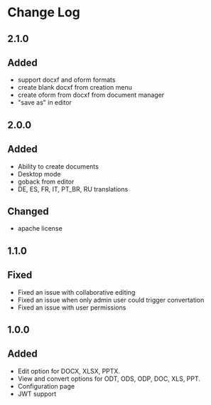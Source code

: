 # Change Log

## 2.1.0
## Added
- support docxf and oform formats
- create blank docxf from creation menu
- create oform from docxf from document manager
- "save as" in editor

## 2.0.0
## Added
- Ability to create documents
- Desktop mode
- goback from editor
- DE, ES, FR, IT, PT_BR, RU translations

## Changed
- apache license

## 1.1.0
## Fixed
- Fixed an issue with collaborative editing
- Fixed an issue when only admin user could trigger convertation
- Fixed an issue with user permissions

## 1.0.0
## Added
- Edit option for DOCX, XLSX, PPTX.
- View and convert options for ODT, ODS, ODP, DOC, XLS, PPT.
- Configuration page
- JWT support
